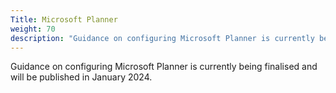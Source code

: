 ```yaml
---
Title: Microsoft Planner
weight: 70
description: "Guidance on configuring Microsoft Planner is currently being finalised and will be published in January 2024."
---
```


Guidance on configuring Microsoft Planner is currently being finalised and will be published in January 2024.